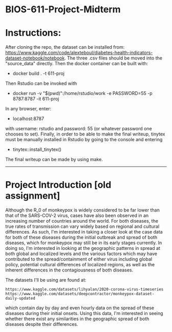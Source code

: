 BIOS-611-Project-Midterm
===================

# Instructions:

After cloning the repo, the dataset can be installed from: https://www.kaggle.com/code/alexteboul/diabetes-health-indicators-dataset-notebook/notebook. The three .csv files should be moved into the "source_data" directly. Then the docker container can be built with: 

- docker build . -t 611-proj   

Then Rstudio can be invoked with 

- docker run -v "$(pwd)":/home/rstudio/work -e PASSWORD=55 -p 8787:8787 -it 611-proj

In any browser, enter: 

- localhost:8787

with username: rstudio and password: 55 (or whatever password one chooses to set). Finally, in order to be able to make the final writeup, tinytex must be manually installed in Rstudio by going to the console and entering 

- tinytex::install_tinytex()

The final writeup can be made by using make. 


----------

# Project Introduction [old assignment]

Although the R_0 of monkeypox is widely considered to be far lower than that of the SARS-COV-2 virus, cases have also been observed in an increasing number of countries around the world. For both diseases, the true rates of transmission can vary widely based on regional and cultural differences. As such, I'm interested in taking a closer look at the case data for both of these diseases during the initial outbreak and spread of both diseases, which for monkeypox may still be in its early stages currently. In doing so, I'm interested in looking at the geographic patterns in spread at both global and localized levels and the various factors which may have contributed to the spread/containment of either virus including global policy, potential cultural differences of localized regions, as well as the inherent differences in the contagiousness of both diseases.

The datasets I'll be using are found at: 

	https://www.kaggle.com/datasets/lihyalan/2020-corona-virus-timeseries
    https://www.kaggle.com/datasets/deepcontractor/monkeypox-dataset-daily-updated

which contain day by day and even hourly data on the spread of these diseases during their initial onsets. Using this data, I'm interested in seeing whether there exist any similarities in the geographic spread of both diseases despite their differences. 

